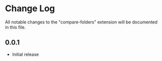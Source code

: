 # Change Log

All notable changes to the "compare-folders" extension will be documented in this file.

## 0.0.1

- Initial release